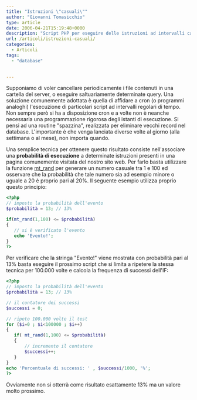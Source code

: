 ```yaml
---
title: "Istruzioni \"casuali\""
author: "Giovanni Tomasicchio"
type: article
date: 2006-04-21T15:19:48+0000
description: "Script PHP per eseguire delle istruzioni ad intervalli casuali di tempo, secondo una determinata probabilità."
url: /articoli/istruzioni-casuali/
categories:
  - Articoli
tags:
  - "database"

  
---
```

 Supponiamo di voler cancellare periodicamente i file contenuti in una cartella del server, o eseguire saltuariamente determinate query. Una soluzione comunemente adottata è quella di affidare a cron (o programmi analoghi) l'esecuzione di particolari script ad intervalli regolari di tempo. Non sempre però si ha a disposizione cron e a volte non è neanche necessaria una programmazione rigorosa degli istanti di esecuzione. Si pensi ad una routine "spazzina", realizzata per eliminare vecchi record nel database. L'importante è che venga lanciata diverse volte al giorno (alla settimana o al mese), non importa quando.

 Una semplice tecnica per ottenere questo risultato consiste nell'associare una **probabilità di esecuzione** a determinate istruzioni presenti in una pagina comunemente visitata del nostro sito web. Per farlo basta utilizzare la funzione [mt\_rand](http://it.php.net/mt_rand) per generare un numero casuale tra 1 e 100 ed osservare che la probabilità che tale numero sia ad esempio minore o uguale a 20 è proprio pari al 20%. Il seguente esempio utilizza proprio questo principio:

 ```php
<?php
// imposto la probabilità dell'evento
$probabilità = 13; // 13%

if(mt_rand(1,100) <= $probabilità)
{
    // si è verificato l'evento
    echo 'Evento!';
}
?>
```

 Per verificare che la stringa "Evento!" viene mostrata con probabilità pari al 13% basta eseguire il prossimo script che si limita a ripetere la stessa tecnica per 100.000 volte e calcola la frequenza di successi dell'IF:

 ```php
<?php
// imposto la probabilità dell'evento
$probabilità = 13; // 13%

// il contatore dei successi
$successi = 0;

// ripeto 100.000 volte il test
for ($i=0 ; $i<100000 ; $i++)
{
    if( mt_rand(1,100) <= $probabilità)
    {
        // incremento il contatore
        $successi++;
    }
}
echo 'Percentuale di successi: ' , $successi/1000, '%';
?>
```

 Ovviamente non si otterrà come risultato esattamente 13% ma un valore molto prossimo.